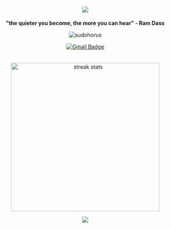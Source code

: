 <h1 align="center">
    <img src="https://readme-typing-svg.herokuapp.com/?font=Righteous&color=7E1471&size=35&center=true&vCenter=true&width=500&height=70&duration=4000&lines=Hi!+👋;+I'm+Horus!;" />
</h1>

<p align="center">
  <strong>"the quieter you become, the more you can hear" - Ram Dass</strong>
</p>

<p align="center">
  <img src="https://komarev.com/ghpvc/?username=sudohorus&label=Profile%20views&color=blueviolet&style=flat" alt="sudohorus" />
</p>

<div align="center"> 
  <a href="sudohorusdev@gmail.com">
    <img src="https://img.shields.io/badge/Gmail-333333?style=for-the-badge&logo=gmail&logoColor=red" alt="Gmail Badge" />
  </a>
</div>
<br>

<br>

<div align=center>
  <img width=390 src="https://github-readme-streak-stats-salesp07.vercel.app/?user=sudohorus&count_private=true&theme=radical&hide_border=true&layout=compact" alt="streak stats"/>
</div>


<p align="center">
  <img src="https://github-readme-stats.vercel.app/api/wakatime?username=sudohorus&hide_border=true&theme=radical&layout=compact" />
</p>

